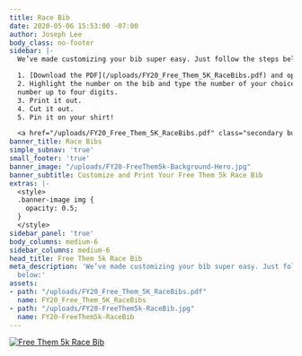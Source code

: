```yaml
---
title: Race Bib
date: 2020-05-06 15:53:00 -07:00
author: Joseph Lee
body_class: no-footer
sidebar: |-
  We’ve made customizing your bib super easy. Just follow the steps below:

  1. [Download the PDF](/uploads/FY20_Free_Them_5K_RaceBibs.pdf) and open it in Acrobat Reader.
  2. Highlight the number on the bib and type the number of your choice. You can choose any
  number up to four digits.
  3. Print it out.
  4. Cut it out.
  5. Pin it on your shirt!

  <a href="/uploads/FY20_Free_Them_5K_RaceBibs.pdf" class="secondary button full" title="Download Now">Download Race Bib</a>
banner_title: Race Bibs
simple_subnav: 'true'
small_footer: 'true'
banner_image: "/uploads/FY20-FreeThem5k-Background-Hero.jpg"
banner_subtitle: Customize and Print Your Free Them 5k Race Bib
extras: |-
  <style>
  .banner-image img {
    opacity: 0.5;
  }
  </style>
sidebar_panel: 'true'
body_columns: medium-6
sidebar_columns: medium-6
head_title: Free Them 5k Race Bib
meta_description: 'We’ve made customizing your bib super easy. Just follow the steps
  below:'
assets:
- path: "/uploads/FY20_Free_Them_5K_RaceBibs.pdf"
  name: FY20_Free_Them_5K_RaceBibs
- path: "/uploads/FY20-FreeThem5k-RaceBib.jpg"
  name: FY20-FreeThem5k-RaceBib
---
```


<a href="/uploads/FY20_Free_Them_5K_RaceBibs.pdf" title="Download Now"><img src="/uploads/FY20-FreeThem5k-RaceBib.jpg" alt="Free Them 5k Race Bib" /></a>
